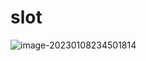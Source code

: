 # slot

![image-20230108234501814](https://photo-album-1314189846.cos.ap-shanghai.myqcloud.com/202301082345895.png)
